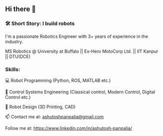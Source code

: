 ## Hi there 👋

<!--
**ashutoshpanpalia/ashutoshpanpalia** is a ✨ _special_ ✨ repository because its `README.md` (this file) appears on your GitHub profile.

-->

### 🛠️ Short Story: I build robots

I'm a passionate Robotics Engineer with 3+ years of experience in the industry.

MS Robotics @ University at Buffalo || Ex-Hero MotoCorp Ltd. || IIT Kanpur || DTU(DCE)

### Skills:

💻 Robot Programming (Python, ROS, MATLAB etc.)

🎯 Control Systems Engineering (Classical control, Modern Control, Digital Control etc.)

🔨 Robot Design (3D Printing, CAD)

📫 Contact me at: ashutoshpanpalia@gmail.com 

Follow me at: https://www.linkedin.com/in/ashutosh-panpalia/

